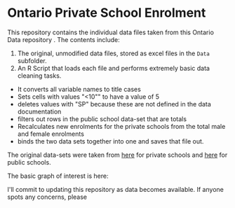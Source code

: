 # Ontario Private School Enrolment

This repository contains the individual data files taken from this Ontario Data repository [](https://data.ontario.ca/dataset/private-school-enrolment-by-gender). The contents include:

1. The original, unmodified data files, stored as excel files in the `Data` subfolder.
2. An R Script that loads each file and performs extremely basic data cleaning tasks. 
  - It converts all variable names to title cases
  - Sets cells with values "<10"" to have a value of 5
  - deletes values with "SP" because these are not defined in the data documentation
  - filters out rows in the public school data-set that are totals
  - Recalculates new enrolments for the private schools from the total male and female enrolments
  - binds the two data sets together into one and saves that file out. 
  
The original data-sets were taken from [here](https://data.ontario.ca/dataset/private-school-enrolment-by-gender) for private schools and [here](https://data.ontario.ca/dataset/school-enrolment-by-gender) for public schools. 

The basic graph of interest is here: 


I'll commit to updating this repository as data becomes available. If anyone spots any concerns, please 
